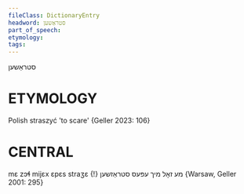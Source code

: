 ```yaml
---
fileClass: DictionaryEntry
headword: סטראַשען
part_of_speech: 
etymology: 
tags: 
---
```

סטראַשען

ETYMOLOGY
===========
Polish straszyć 'to scare'
{Geller 2023: 106}

CENTRAL
========

mɛ zɔɬ mijɛx ɛpɛs straʒɛ {!} מע זאָל מיך עפּעס סטראַזשען {Warsaw, Geller 2001: 295}